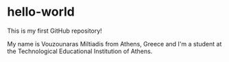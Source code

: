 # hello-world
 This is my first GitHub repository!
 
 My name is Vouzounaras Miltiadis from Athens, Greece and I'm a student at the Technological Educational Institution of Athens.
